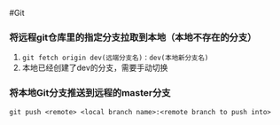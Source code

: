 #Git

### 将远程git仓库里的指定分支拉取到本地（本地不存在的分支）

1. `git fetch origin dev(远端分支名)：dev(本地新分支名)`
2. 本地已经创建了dev的分支，需要手动切换


### 将本地Git分支推送到远程的master分支

`git push <remote> <local branch name>:<remote branch to push into>`